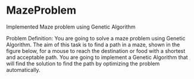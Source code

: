 # MazeProblem
Implemented Maze problem using Genetic Algorithm

Problem Definition: You are going to solve a maze problem using Genetic Algorithm. The aim of this task  is to find a path in a maze, shown in the figure below, for a mouse to reach the destination or food with a  shortest and acceptable path. You are going to implement a Genetic Algorithm that will find the solution  to find the path by optimizing the problem automatically. 

